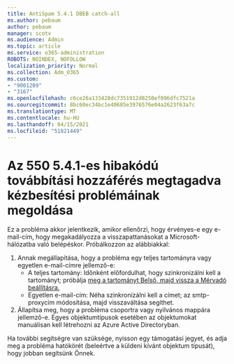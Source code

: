 ```yaml
---
title: AntiSpam 5.4.1 DBEB catch-all
ms.author: pebaum
author: pebaum
manager: scotv
ms.audience: Admin
ms.topic: article
ms.service: o365-administration
ROBOTS: NOINDEX, NOFOLLOW
localization_priority: Normal
ms.collection: Adm_O365
ms.custom:
- "9001209"
- "3167"
ms.openlocfilehash: c6ce26a133428dc7351912d8250ef096dfc7521a
ms.sourcegitcommit: 8bc60ec34bc1e40685e3976576e04a2623f63a7c
ms.translationtype: MT
ms.contentlocale: hu-HU
ms.lasthandoff: 04/15/2021
ms.locfileid: "51821449"
---
```

# <a name="fix-delivery-issues-for-error-code-550-541-relay-access-denied"></a>Az 550 5.4.1-es hibakódú továbbítási hozzáférés megtagadva kézbesítési problémáinak megoldása

Ez a [](https://docs.microsoft.com/exchange/mail-flow-best-practices/use-directory-based-edge-blocking) probléma akkor jelentkezik, amikor ellenőrzi, hogy érvényes-e egy e-mail-cím, hogy megakadályozza a visszapattanásokat a Microsoft-hálózatba való belépéskor. Próbálkozzon az alábbiakkal:

1. Annak megállapítása, hogy a probléma egy teljes tartományra vagy egyetlen e-mail-címre jellemző-e:
    - A teljes tartomány: Időnként előfordulhat, hogy szinkronizálni kell a tartományt; próbálja [meg a tartományt Belső, majd vissza a Mérvadó beállításra.](https://docs.microsoft.com/exchange/mail-flow-best-practices/manage-accepted-domains/manage-accepted-domains)
    - Egyetlen e-mail-cím: Néha szinkronizálni kell a címet; az smtp-proxycím módosítása, majd visszaváltása segíthet.
2. Állapítsa meg, hogy a probléma csoportra vagy nyilvános mappára jellemző-e. Egyes objektumtípusok esetében az objektumokat manuálisan kell létrehozni az Azure Active Directoryban.

Ha további segítségre van szüksége, nyisson egy támogatási jegyet, és adja meg a probléma hatókörét (beleértve a küldeni kívánt objektum típusát), hogy jobban segítsünk Önnek.